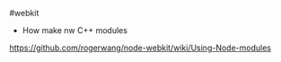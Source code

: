 #webkit


* How make nw C++ modules

<https://github.com/rogerwang/node-webkit/wiki/Using-Node-modules>